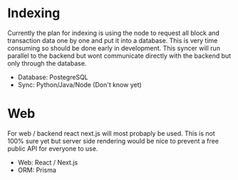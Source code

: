 # Indexing
Currently the plan for indexing is using the node to request all block and transaction data one by one and put it into a database. This is very time consuming so should be done early in development. This syncer will run parallel to the backend but wont communicate directly with the backend but only through the database.
- Database: PostegreSQL
- Sync: Python/Java/Node (Don't know yet)

# Web
For web / backend react next.js will most probaply be used. This is not 100% sure yet but server side rendering would be nice to prevent a free public API for everyone to use.

- Web: React / Next.js
- ORM: Prisma
